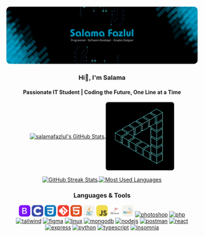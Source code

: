 
<a href="https://github.com/salamafazlul"><img src="https://github.com/salamafazlul/salamafazlul/blob/main/assets/banner.png" /></a>
<h3 align="center">Hi👋, I'm Salama</h3>
<h4 align="center">Passionate IT Student | Coding the Future, One Line at a Time </h4>
<p align="center">
  <a href="https://github.com/salamafazlul">
    <img align="center" height="180em" src="https://github-readme-stats.vercel.app/api?username=salamafazlul&count_private=true&hide_border=true&show_icons=true&line_height=20&title_color=00aeff&icon_color=ffffff&text_color=D3D3D3&bg_color=0,02344d,000000" alt="salamafazlul's GitHub Stats"/>
  </a>
  <a href="https://github.com/salamafazlul">
    <img align="center" height="180em" src="https://github.com/salamafazlul/salamafazlul/blob/main/assets/stat.gif" alt="Gif"/>
  </a>
</p>
<p align="center">
  <a href="https://github.com/salamafazlul">
    <img align="center" height="160em" src="https://github-readme-streak-stats.herokuapp.com?user=salamafazlul&theme=algolia&hide_border=true&ring=00aeff&fire=0081bd&text_color=D3D3D3&currStreakLabel=C3C3C3&background=000000" alt="GitHub Streak Stats"/>
  </a>
  <a href="https://github.com/salamafazlul">
    <img align="center" height="160em" src="https://github-readme-stats.vercel.app/api/top-langs/?username=salamafazlul&layout=compact&langs_count=10&theme=algolia&exclude_repo=&v=10&hide_border=true&title_color=00aeff&icon_color=2234AE&text_color=D3D3D3&bg_color=0,000000,02344d&hide_progress=true" alt="Most Used Languages"/>
</a>
</p>

<h3 align="center">Languages & Tools</h3>
<p align="center">
  <a href="https://getbootstrap.com" target="_blank" rel="noreferrer"><img src="https://github.com/tandpfun/skill-icons/blob/main/icons/Bootstrap.svg" alt="bootstrap" width="30" height="30"/></a>
  <a href="https://www.cprogramming.com/" target="_blank" rel="noreferrer"><img src="https://github.com/tandpfun/skill-icons/blob/main/icons/C.svg" alt="c" width="30" height="30"/></a>
  <a href="https://www.w3schools.com/css/" target="_blank" rel="noreferrer"><img src="https://github.com/tandpfun/skill-icons/blob/main/icons/CSS.svg" alt="css3" width="30" height="30"/></a>
  <a href="https://git-scm.com/" target="_blank" rel="noreferrer"><img src="https://github.com/tandpfun/skill-icons/blob/main/icons/Git.svg" alt="git" width="30" height="30"/></a>
  <a href="https://www.w3.org/html/" target="_blank" rel="noreferrer"><img src="https://github.com/tandpfun/skill-icons/blob/main/icons/HTML.svg" alt="html5" width="30" height="30"/></a>
  <a href="https://www.java.com" target="_blank" rel="noreferrer"><img src="https://github.com/tandpfun/skill-icons/blob/main/icons/Java-Light.svg" alt="java" width="30" height="30"/></a>
  <a href="https://developer.mozilla.org/en-US/docs/Web/JavaScript" target="_blank" rel="noreferrer"><img src="https://github.com/tandpfun/skill-icons/blob/main/icons/JavaScript.svg" alt="javascript" width="30" height="30"/></a>
  <a href="https://www.microsoft.com/en-us/sql-server" target="_blank" rel="noreferrer"><img src="https://github.com/Scar1109/skill-icons/blob/Scar1109/icons/microsoftSQL.svg" alt="mssql" width="30" height="30"/></a>
  <a href="https://www.mysql.com/" target="_blank" rel="noreferrer"><img src="https://github.com/tandpfun/skill-icons/blob/main/icons/MySQL-Light.svg" alt="mysql" width="30" height="30"/></a>
  <a href="https://www.photoshop.com/en" target="_blank" rel="noreferrer"><img src="https://github.com/Scar1109/skill-icons/blob/Scar1109/icons/Photoshop.svg" alt="photoshop" width="30" height="30"/></a>
  <a href="https://www.php.net" target="_blank" rel="noreferrer"><img src="https://github.com/Scar1109/skill-icons/blob/Scar1109/icons/PHP-Light.svg" alt="php" width="30" height="30"/></a>
  <a href="https://tailwindcss.com/" target="_blank" rel="noreferrer"><img src="https://github.com/Scar1109/skill-icons/blob/Scar1109/icons/TailwindCSS-Light.svg" alt="tailwind" width="30" height="30"/></a>
  <a href="https://www.figma.com/" target="_blank" rel="noreferrer"><img src="https://github.com/Scar1109/skill-icons/blob/main/icons/Figma-Light.svg" alt="figma" width="30" height="30"/></a>
  <a href="https://www.linux.org/" target="_blank" rel="noreferrer"><img src="https://github.com/Scar1109/skill-icons/blob/main/icons/Linux-Light.svg" alt="linux" width="30" height="30"/></a>
  <a href="https://www.mongodb.com/" target="_blank" rel="noreferrer"><img src="https://github.com/Scar1109/skill-icons/blob/main/icons/MongoDB.svg" alt="mongodb" width="30" height="30"/></a>
  <a href="https://nodejs.org" target="_blank" rel="noreferrer"><img src="https://github.com/Scar1109/skill-icons/blob/main/icons/NodeJS-Light.svg" alt="nodejs" width="30" height="30"/></a>
  <a href="https://postman.com" target="_blank" rel="noreferrer"><img src="https://github.com/Scar1109/skill-icons/blob/main/icons/Postman.svg" alt="postman" width="30" height="30"/></a>
  <a href="https://reactjs.org/" target="_blank" rel="noreferrer"><img src="https://github.com/Scar1109/skill-icons/blob/main/icons/React-Light.svg" alt="react" width="30" height="30"/></a>
  <a href="https://expressjs.com" target="_blank" rel="noreferrer"><img src="https://github.com/Scar1109/skill-icons/blob/main/icons/ExpressJS-Light.svg" alt="express" width="30" height="30"/></a>
  <a href="https://www.python.org" target="_blank" rel="noreferrer"><img src="https://github.com/Scar1109/skill-icons/blob/main/icons/Python-Light.svg" alt="python" width="30" height="30"/></a>
  <a href="https://www.typescriptlang.org/" target="_blank" rel="noreferrer"><img src="https://github.com/Scar1109/skill-icons/blob/main/icons/TypeScript.svg" alt="typescript" width="30" height="30"/></a>
  <a href="https://insomnia.rest/" target="_blank" rel="noreferrer"><img src="https://www.svgrepo.com/show/353904/insomnia.svg" alt="insomnia" width="30" height="30"/></a>
</p>
